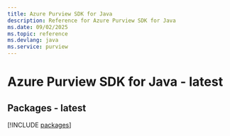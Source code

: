 ```yaml
---
title: Azure Purview SDK for Java
description: Reference for Azure Purview SDK for Java
ms.date: 09/02/2025
ms.topic: reference
ms.devlang: java
ms.service: purview
---
```

# Azure Purview SDK for Java - latest
## Packages - latest
[!INCLUDE [packages](purview-index.md)]